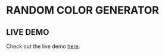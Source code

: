 # RANDOM COLOR GENERATOR

## LIVE DEMO
Check out the live demo [here](https://jayanthikumarig.github.io/Random-Color-Generator).



